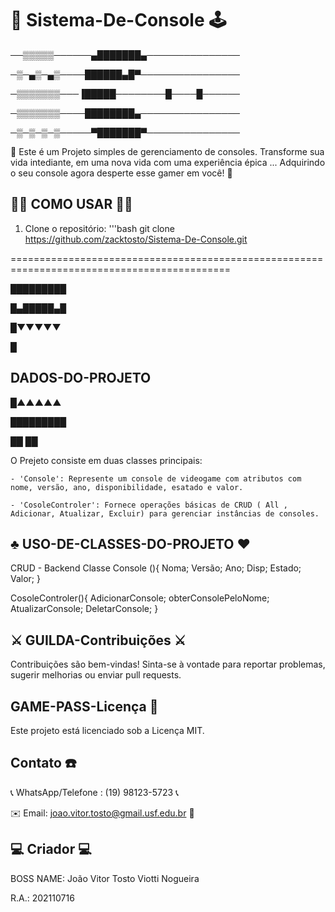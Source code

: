# 👾 Sistema-De-Console 🕹

──▒▒▒▒▒──────▄███████▄───────────────

─▒─▄▒─▄▒────██████▄█▀────────────────

─▒▒▒▒▒▒▒───▐█████────────█────█──────

─▒▒▒▒▒▒▒────████████▄────────────────

─▒─▒─▒─▒─────▀███████▀───────────────

 👾 Este é um Projeto simples de gerenciamento de consoles. Transforme sua vida intediante, em uma nova vida com uma experiência épica ... Adquirindo o seu console agora desperte esse gamer em você! 🔫

 ## 👨‍💻 COMO USAR 👩‍💻

 1. Clone o repositório:
  '''bash
git clone https://github.com/zacktosto/Sistema-De-Console.git


============================================================================================

█████████

█▄█████▄█

█▼▼▼▼▼

█

## DADOS-DO-PROJETO
█▲▲▲▲▲

█████████

██ ██

  O Prejeto consiste em duas classes principais: 
    
    - 'Console': Represente um console de videogame com atributos com nome, versão, ano, disponibilidade, esatado e valor.
    
    - 'CosoleControler': Fornece operações básicas de CRUD ( All , Adicionar, Atualizar, Excluir) para gerenciar instâncias de consoles.
    
##  ♣️ USO-DE-CLASSES-DO-PROJETO ♥️
  CRUD - Backend
  Classe Console (){
    Noma;
    Versão;
    Ano;
    Disp;
    Estado;
    Valor;
  }
  
  CosoleControler(){
    AdicionarConsole;
    obterConsolePeloNome;
    AtualizarConsole;
    DeletarConsole;
  }

## ⚔️ GUILDA-Contribuições ⚔️

Contribuições são bem-vindas! Sinta-se à vontade para reportar problemas, sugerir melhorias ou enviar pull requests.

## GAME-PASS-Licença 📜

Este projeto está licenciado sob a Licença MIT.
  

## Contato ☎️

📞 WhatsApp/Telefone : (19) 98123-5723 📞

✉️ Email: joao.vitor.tosto@gmail.usf.edu.br 📩

## 💻 Criador 💻

BOSS NAME: João Vitor Tosto Viotti Nogueira

R.A.: 202110716



